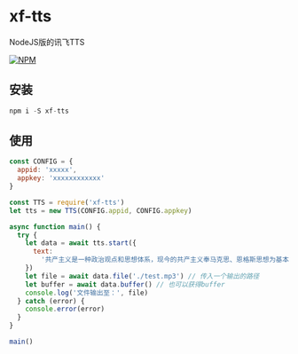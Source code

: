 # xf-tts
NodeJS版的讯飞TTS

[![NPM](https://nodei.co/npm/xf-tts.png)](https://nodei.co/npm/xf-tts/)

## 安装
``` javascript
npm i -S xf-tts
```

## 使用
``` javascript
const CONFIG = {
  appid: 'xxxxx',
  appkey: 'xxxxxxxxxxxx'
}

const TTS = require('xf-tts')
let tts = new TTS(CONFIG.appid, CONFIG.appkey)

async function main() {
  try {
    let data = await tts.start({
      text:
        '共产主义是一种政治观点和思想体系，现今的共产主义奉马克思、恩格斯思想为基本思想。 共产主义主张消灭生产资料私有制，并建立一个没有阶级制度、没有剥削、没有压迫，实现人类自我解放的社会，也是社会化集体大生产的社会，面对恶势力也会团结一致。'
    })
    let file = await data.file('./test.mp3') // 传入一个输出的路径
    let buffer = await data.buffer() // 也可以获得buffer
    console.log('文件输出至：', file)
  } catch (error) {
    console.error(error)
  }
}

main()
```
